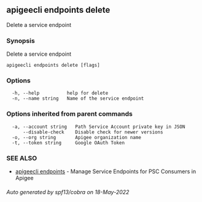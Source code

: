 ## apigeecli endpoints delete

Delete a service endpoint

### Synopsis

Delete a service endpoint

```
apigeecli endpoints delete [flags]
```

### Options

```
  -h, --help          help for delete
  -n, --name string   Name of the service endpoint
```

### Options inherited from parent commands

```
  -a, --account string   Path Service Account private key in JSON
      --disable-check    Disable check for newer versions
  -o, --org string       Apigee organization name
  -t, --token string     Google OAuth Token
```

### SEE ALSO

* [apigeecli endpoints](apigeecli_endpoints.md)	 - Manage Service Endpoints for PSC Consumers in Apigee

###### Auto generated by spf13/cobra on 18-May-2022
